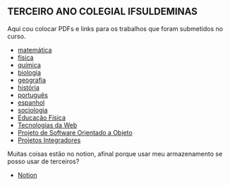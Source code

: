 ## TERCEIRO ANO COLEGIAL IFSULDEMINAS

Aqui cou colocar PDFs e links para os trabalhos que foram submetidos no curso.

- [matemática](./matematica)
- [física](./fisica)
- [química](./quimica)
- [biologia](./biologia)
- [geografia](./geografia)
- [história](./historia)
- [português](./portugues)
- [espanhol](./espanhol)
- [sociologia](./sociologia)
- [Educação Física](./educacao_fisica)
- [Tecnologias da Web](./tecnologias_da_web)
- [Projeto de Software Orientado a Objeto](./PSOO)
- [Projetos Integradores](./PI)

Muitas coisas estão no notion, afinal porque usar meu armazenamento se posso usar de terceiros?

- [Notion](https://silver-bakery-ca4.notion.site/3-ano-escolar-4857c58320814a7a9c6af4b012952e45)
